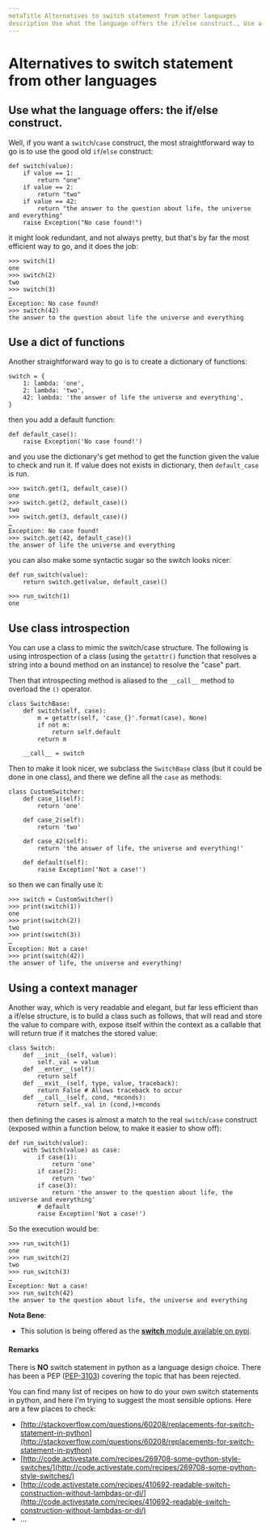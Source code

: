 ```yaml
---
metaTitle Alternatives to switch statement from other languages
description Use what the language offers the if/else construct., Use a dict of functions, Use class introspection, Using a context manager
---
```


# Alternatives to switch statement from other languages



## Use what the language offers: the if/else construct.


Well, if you want a `switch`/`case` construct, the most straightforward way to go is to use the good old `if`/`else` construct:

```
def switch(value):
    if value == 1:
        return "one"
    if value == 2:
        return "two"
    if value == 42:
        return "the answer to the question about life, the universe and everything"
    raise Exception("No case found!")

```

it might look redundant, and not always pretty, but that's by far the most efficient way to go, and it does the job:

```
>>> switch(1)
one
>>> switch(2)
two
>>> switch(3)
…
Exception: No case found!
>>> switch(42)
the answer to the question about life the universe and everything

```



## Use a dict of functions


Another straightforward way to go is to create a dictionary of functions:

```
switch = {
    1: lambda: 'one',
    2: lambda: 'two',
    42: lambda: 'the answer of life the universe and everything',
}

```

then you add a default function:

```
def default_case():
    raise Exception('No case found!')

```

and you use the dictionary's get method to get the function given the value to check and run it. If value does not exists in dictionary, then `default_case` is run.

```
>>> switch.get(1, default_case)()
one
>>> switch.get(2, default_case)()
two
>>> switch.get(3, default_case)()
…
Exception: No case found!
>>> switch.get(42, default_case)()
the answer of life the universe and everything

```

you can also make some syntactic sugar so the switch looks nicer:

```
def run_switch(value):
    return switch.get(value, default_case)()

>>> run_switch(1)
one

```



## Use class introspection


You can use a class to mimic the switch/case structure. The following is using introspection of a class (using the `getattr()` function that resolves a string into a bound method on an instance) to resolve the "case" part.

Then that introspecting method is aliased to the `__call__` method to overload the `()` operator.

```
class SwitchBase:
    def switch(self, case):
        m = getattr(self, 'case_{}'.format(case), None)
        if not m:
            return self.default
        return m

    __call__ = switch

```

Then to make it look nicer, we subclass the `SwitchBase` class (but it could be done in one class), and there we define all the `case` as methods:

```
class CustomSwitcher:
    def case_1(self):
        return 'one'

    def case_2(self):
        return 'two'

    def case_42(self):
        return 'the answer of life, the universe and everything!'

    def default(self):
        raise Exception('Not a case!')

```

so then we can finally use it:

```
>>> switch = CustomSwitcher()
>>> print(switch(1))
one
>>> print(switch(2))
two
>>> print(switch(3))
…
Exception: Not a case!
>>> print(switch(42))
the answer of life, the universe and everything!

```



## Using a context manager


Another way, which is very readable and elegant, but far less efficient than a if/else structure, is to build a class such as follows, that will read and store the value to compare with, expose itself within the context as a callable that will return true if it matches the stored value:

```
class Switch:
    def __init__(self, value): 
        self._val = value
    def __enter__(self):
        return self
    def __exit__(self, type, value, traceback):
        return False # Allows traceback to occur
    def __call__(self, cond, *mconds): 
        return self._val in (cond,)+mconds

```

then defining the cases is almost a match to the real `switch`/`case` construct (exposed within a function below, to make it easier to show off):

```
def run_switch(value):
    with Switch(value) as case:
        if case(1):
            return 'one'
        if case(2):
            return 'two'
        if case(3):
            return 'the answer to the question about life, the universe and everything'
        # default
        raise Exception('Not a case!')

```

So the execution would be:

```
>>> run_switch(1)
one
>>> run_switch(2)
two
>>> run_switch(3)
…
Exception: Not a case!
>>> run_switch(42)
the answer to the question about life, the universe and everything

```

**Nota Bene**:

- This solution is being offered as the [**switch** module available on pypi](https://pypi.python.org/pypi/switch/1.0.3).



#### Remarks


There is **NO** switch statement in python as a language design choice. There has been a PEP ([PEP-3103](https://www.python.org/dev/peps/pep-3103/)) covering the topic that has been rejected.

You can find many list of recipes on how to do your own switch statements in python, and here I'm trying to suggest the most sensible options. Here are a few places to check:

- [http://stackoverflow.com/questions/60208/replacements-for-switch-statement-in-python](http://stackoverflow.com/questions/60208/replacements-for-switch-statement-in-python)
- [http://code.activestate.com/recipes/269708-some-python-style-switches/](http://code.activestate.com/recipes/269708-some-python-style-switches/)
- [http://code.activestate.com/recipes/410692-readable-switch-construction-without-lambdas-or-di/](http://code.activestate.com/recipes/410692-readable-switch-construction-without-lambdas-or-di/)
- …

